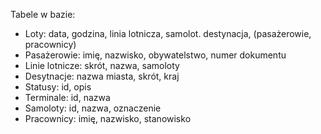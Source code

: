 Tabele w bazie:
- Loty: data, godzina, linia lotnicza, samolot. destynacja, (pasażerowie,  pracownicy)
- Pasażerowie: imię, nazwisko, obywatelstwo, numer dokumentu
- Linie lotnicze: skrót, nazwa, samoloty
- Desytnacje: nazwa miasta, skrót, kraj
- Statusy: id, opis
- Terminale: id, nazwa
- Samoloty: id, nazwa, oznaczenie
- Pracownicy: imię, nazwisko, stanowisko

